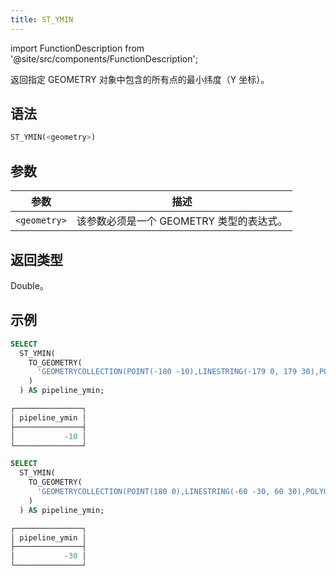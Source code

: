 ```yaml
---
title: ST_YMIN
---
```

import FunctionDescription from '@site/src/components/FunctionDescription';

<FunctionDescription description="引入或更新于：v1.2.512"/>

返回指定 GEOMETRY 对象中包含的所有点的最小纬度（Y 坐标）。

## 语法

```sql
ST_YMIN(<geometry>)
```

## 参数

| 参数         | 描述                                          |
|--------------|------------------------------------------------------|
| `<geometry>` | 该参数必须是一个 GEOMETRY 类型的表达式。 |

## 返回类型

Double。

## 示例

```sql
SELECT
  ST_YMIN(
    TO_GEOMETRY(
      'GEOMETRYCOLLECTION(POINT(-180 -10),LINESTRING(-179 0, 179 30),POINT EMPTY)'
    )
  ) AS pipeline_ymin;

┌───────────────┐
│ pipeline_ymin │
├───────────────┤
│           -10 │
└───────────────┘

SELECT
  ST_YMIN(
    TO_GEOMETRY(
      'GEOMETRYCOLLECTION(POINT(180 0),LINESTRING(-60 -30, 60 30),POLYGON((40 40,20 45,45 30,40 40)))'
    )
  ) AS pipeline_ymin;

┌───────────────┐
│ pipeline_ymin │
├───────────────┤
│           -30 │
└───────────────┘
```